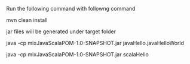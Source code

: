 Run the following command with followng command

mvn clean install

jar files will be generated under target folder

java -cp mixJavaScalaPOM-1.0-SNAPSHOT.jar javaHello.javaHelloWorld

java -cp mixJavaScalaPOM-1.0-SNAPSHOT.jar scalaHello